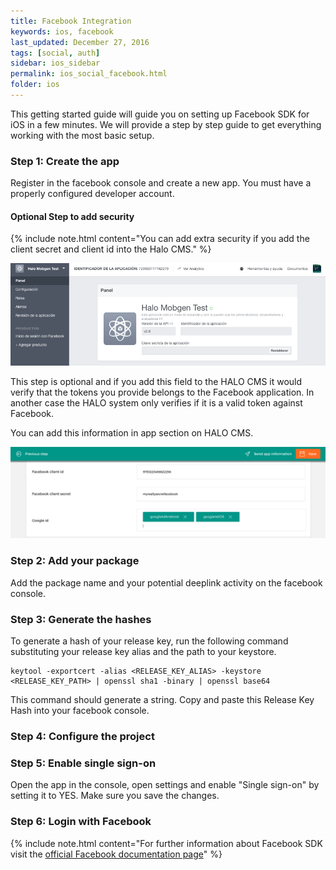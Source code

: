 ```yaml
---
title: Facebook Integration
keywords: ios, facebook
last_updated: December 27, 2016
tags: [social, auth]
sidebar: ios_sidebar
permalink: ios_social_facebook.html
folder: ios
---
```


This getting started guide will guide you on setting up Facebook SDK for iOS in a few minutes. We will provide a step by step guide to get everything working with the most basic setup.

### Step 1: Create the app 

Register in the facebook console and create a new app. You must have a properly configured developer account.

#### Optional Step to add security

{% include note.html content="You can add extra security if you add the client secret and client id into the Halo CMS." %}

![Configure Facebook Application](./images/facebook-console.png)

This step is optional and if you add this field to the HALO CMS it would verify that the tokens you provide belongs to the Facebook application. In another case the HALO system only verifies if it is a valid token against Facebook.

You can add this information in app section on HALO CMS.

![Add extra security to facebook tokens](./images/halo-cms-secure-social.png)

### Step 2: Add your package 

Add the package name and your potential deeplink activity on the facebook console.

### Step 3: Generate the hashes

To generate a hash of your release key, run the following command substituting your release key alias and the path to your keystore.

```
keytool -exportcert -alias <RELEASE_KEY_ALIAS> -keystore <RELEASE_KEY_PATH> | openssl sha1 -binary | openssl base64
```
This command should generate a string. Copy and paste this Release Key Hash into your facebook console.

### Step 4: Configure the project



### Step 5: Enable single sign-on

Open the app in the console, open settings and enable "Single sign-on" by setting it to YES. Make sure you save the changes.

### Step 6: Login with Facebook



{% include note.html content="For further information about Facebook SDK visit the [official Facebook documentation page](https://developers.facebook.com/docs/facebook-login/android)" %}